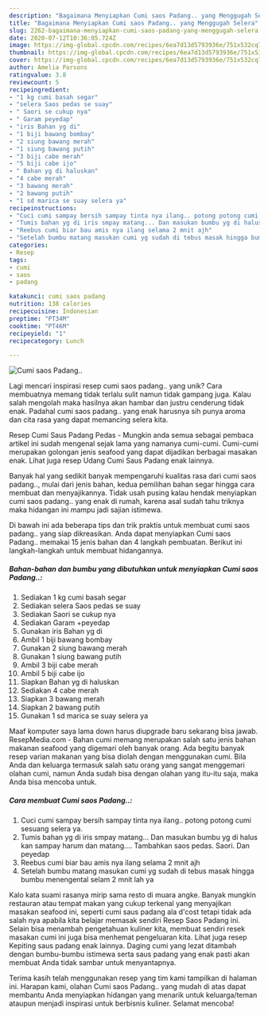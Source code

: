 ```yaml
---
description: "Bagaimana Menyiapkan Cumi saos Padang.. yang Menggugah Selera"
title: "Bagaimana Menyiapkan Cumi saos Padang.. yang Menggugah Selera"
slug: 2262-bagaimana-menyiapkan-cumi-saos-padang-yang-menggugah-selera
date: 2020-07-12T10:36:05.724Z
image: https://img-global.cpcdn.com/recipes/6ea7d13d5793936e/751x532cq70/cumi-saos-padang-foto-resep-utama.jpg
thumbnail: https://img-global.cpcdn.com/recipes/6ea7d13d5793936e/751x532cq70/cumi-saos-padang-foto-resep-utama.jpg
cover: https://img-global.cpcdn.com/recipes/6ea7d13d5793936e/751x532cq70/cumi-saos-padang-foto-resep-utama.jpg
author: Amelia Parsons
ratingvalue: 3.8
reviewcount: 5
recipeingredient:
- "1 kg cumi basah segar"
- "selera Saos pedas se suay"
- " Saori se cukup nya"
- " Garam peyedap"
- "iris Bahan yg di"
- "1 biji bawang bombay"
- "2 siung bawang merah"
- "1 siung bawang putih"
- "3 biji cabe merah"
- "5 biji cabe ijo"
- " Bahan yg di haluskan"
- "4 cabe merah"
- "3 bawang merah"
- "2 bawang putih"
- "1 sd marica se suay selera ya"
recipeinstructions:
- "Cuci cumi sampay bersih sampay tinta nya ilang.. potong potong cumi sesuang selera ya."
- "Tumis bahan yg di iris smpay matang... Dan masukan bumbu yg di halus kan sampay harum dan matang.... Tambahkan saos pedas. Saori. Dan peyedap"
- "Reebus cumi biar bau amis nya ilang selama 2 mnit ajh"
- "Setelah bumbu matang masukan cumi yg sudah di tebus masak hingga bumbu menengental selam 2 mnit lah ya"
categories:
- Resep
tags:
- cumi
- saos
- padang

katakunci: cumi saos padang 
nutrition: 138 calories
recipecuisine: Indonesian
preptime: "PT34M"
cooktime: "PT46M"
recipeyield: "1"
recipecategory: Lunch

---
```



![Cumi saos Padang..](https://img-global.cpcdn.com/recipes/6ea7d13d5793936e/751x532cq70/cumi-saos-padang-foto-resep-utama.jpg)

Lagi mencari inspirasi resep cumi saos padang.. yang unik? Cara membuatnya memang tidak terlalu sulit namun tidak gampang juga. Kalau salah mengolah maka hasilnya akan hambar dan justru cenderung tidak enak. Padahal cumi saos padang.. yang enak harusnya sih punya aroma dan cita rasa yang dapat memancing selera kita.

Resep Cumi Saus Padang Pedas - Mungkin anda semua sebagai pembaca artikel ini sudah mengenal sejak lama yang namanya cumi-cumi. Cumi-cumi merupakan golongan jenis seafood yang dapat dijadikan berbagai masakan enak. Lihat juga resep Udang Cumi Saus Padang enak lainnya.

Banyak hal yang sedikit banyak mempengaruhi kualitas rasa dari cumi saos padang.., mulai dari jenis bahan, kedua pemilihan bahan segar hingga cara membuat dan menyajikannya. Tidak usah pusing kalau hendak menyiapkan cumi saos padang.. yang enak di rumah, karena asal sudah tahu triknya maka hidangan ini mampu jadi sajian istimewa.


Di bawah ini ada beberapa tips dan trik praktis untuk membuat cumi saos padang.. yang siap dikreasikan. Anda dapat menyiapkan Cumi saos Padang.. memakai 15 jenis bahan dan 4 langkah pembuatan. Berikut ini langkah-langkah untuk membuat hidangannya.

<!--inarticleads1-->

##### Bahan-bahan dan bumbu yang dibutuhkan untuk menyiapkan Cumi saos Padang..:

1. Sediakan 1 kg cumi basah segar
1. Sediakan selera Saos pedas se suay
1. Sediakan  Saori se cukup nya
1. Sediakan  Garam +peyedap
1. Gunakan iris Bahan yg di
1. Ambil 1 biji bawang bombay
1. Gunakan 2 siung bawang merah
1. Gunakan 1 siung bawang putih
1. Ambil 3 biji cabe merah
1. Ambil 5 biji cabe ijo
1. Siapkan  Bahan yg di haluskan
1. Sediakan 4 cabe merah
1. Siapkan 3 bawang merah
1. Siapkan 2 bawang putih
1. Gunakan 1 sd marica se suay selera ya


Maaf komputer saya lama down harus diupgrade baru sekarang bisa jawab. ResepMedia.com - Bahan cumi memang merupakan salah satu jenis bahan makanan seafood yang digemari oleh banyak orang. Ada begitu banyak resep varian makanan yang bisa diolah dengan menggunakan cumi. Bila Anda dan keluarga termasuk salah satu orang yang sangat menggemari olahan cumi, namun Anda sudah bisa dengan olahan yang itu-itu saja, maka Anda bisa mencoba untuk. 

<!--inarticleads2-->

##### Cara membuat Cumi saos Padang..:

1. Cuci cumi sampay bersih sampay tinta nya ilang.. potong potong cumi sesuang selera ya.
1. Tumis bahan yg di iris smpay matang... Dan masukan bumbu yg di halus kan sampay harum dan matang.... Tambahkan saos pedas. Saori. Dan peyedap
1. Reebus cumi biar bau amis nya ilang selama 2 mnit ajh
1. Setelah bumbu matang masukan cumi yg sudah di tebus masak hingga bumbu menengental selam 2 mnit lah ya


Kalo kata suami rasanya mirip sama resto di muara angke. Banyak mungkin restauran atau tempat makan yang cukup terkenal yang menyajikan masakan seafood ini, seperti cumi saus padang ala d&#39;cost tetapi tidak ada salah nya apabila kita belajar memasak sendiri Resep Saos Padang ini. Selain bisa menambah pengetahuan kuliner kita, membuat sendiri resek masakan cumi ini juga bisa menhemat pengeluaran kita. Lihat juga resep Kepiting saus padang enak lainnya. Daging cumi yang lezat ditambah dengan bumbu-bumbu istimewa serta saus padang yang enak pasti akan membuat Anda tidak sambar untuk menyantapnya. 

Terima kasih telah menggunakan resep yang tim kami tampilkan di halaman ini. Harapan kami, olahan Cumi saos Padang.. yang mudah di atas dapat membantu Anda menyiapkan hidangan yang menarik untuk keluarga/teman ataupun menjadi inspirasi untuk berbisnis kuliner. Selamat mencoba!

